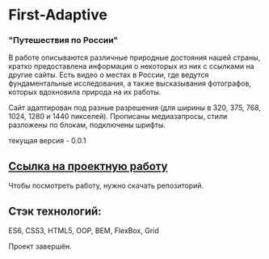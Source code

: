 # **First-Adaptive**

### "Путешествия по России"
В работе описываются различные природные достояния нашей страны, кратко предоставлена информация о некоторых из них с ссылками на другие сайты. Есть видео о местах в России, где ведутся фундаментальные исследования, а также высказывания фотографов, которых вдохновила природа на их работы.

Сайт адаптирован под разные разрешения (для ширины в 320, 375, 768, 1024, 1280 и 1440 пикселей). Прописаны медиазапросы, стили разложены по блокам, подключены шрифты.

текущая версия - 0.0.1

## [Ссылка на проектную работу](https://Nastena-na.github.io/First-Adaptive/)

Чтобы посмотреть работу, нужно скачать репозиторий.

## Стэк технологий:

ES6, CSS3, HTML5, OOP, BEM, FlexBox, Grid

Проект завершён.
